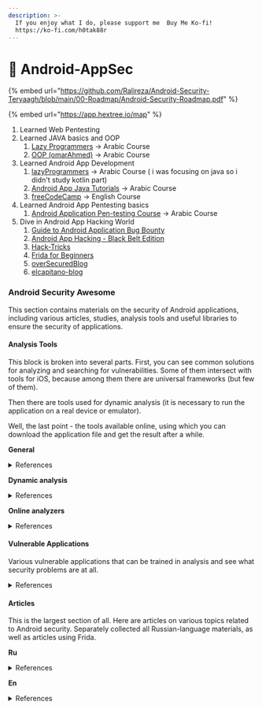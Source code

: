 ```yaml
---
description: >-
  If you enjoy what I do, please support me  Buy Me Ko-fi!
  https://ko-fi.com/h0tak88r
---
```


# 📱 Android-AppSec

{% embed url="https://github.com/Ralireza/Android-Security-Teryaagh/blob/main/00-Roadmap/Android-Security-Roadmap.pdf" %}

{% embed url="https://app.hextree.io/map" %}

1. Learned Web Pentesting&#x20;
2. Learned JAVA basics and OOP
   1. [Lazy Programmers](https://www.youtube.com/playlist?list=PLjTzpE6cvFak0CToStX3aHn6nXPdQz6d0) -> Arabic Course
   2. [OOP (omarAhmed)](https://www.youtube.com/playlist?list=PLwWuxCLlF_ue7GPvoG_Ko1x43tZw5cz9v) -> Arabic Course&#x20;
3. Learned Android App Development
   1. [lazyProgrammers](https://youtube.com/playlist?list=PLjTzpE6cvFakLb80cpN-9vUcGgL_BbOPI\&si=Q3utrn2QFqry8_GI) -> Arabic Course ( i was focusing on java so i didn't study kotlin part)
   2. [Android App Java Tutorials](https://youtube.com/playlist?list=PLnzqK5HvcpwR8Y_aYk3mS3vPv52c0LC5K\&si=O_GXBa1po0GdBo2p) -> Arabic Course
   3. [freeCodeCamp](https://youtu.be/fis26HvvDII?si=cNr9AkscRwjciNkf) -> English Course
4. Learned Android App Pentesting basics
   1. [Android Application Pen-testing Course](https://youtube.com/playlist?list=PL4S940IsHJYWhhYOpBk6Y-U9nTQq2omae\&si=VX69LE_9awscH2il) -> Arabic Course
5. Dive in Android App Hacking World
   1. [Guide to Android Application Bug Bounty](https://www.udemy.com/course/the-complete-guide-to-android-bug-bounty-penetration-tests/)
   2. [Android App Hacking - Black Belt Edition](https://www.udemy.com/course/android-app-hacking-black-belt-edition/)&#x20;
   3. [Hack-Tricks](https://book.hacktricks.xyz/mobile-pentesting/android-app-pentesting)&#x20;
   4. [Frida for Beginners](https://www.udemy.com/course/frida-for-beginners)
   5. [overSecuredBlog](https://blog.oversecured.com/)
   6. [elcapitano-blog](https://mohamed-ashraf.notion.site/Mobile-pentest-df8295a9922a44e7aa171a598a820db4)

### Android Security Awesome

This section contains materials on the security of Android applications, including various articles, studies, analysis tools and useful libraries to ensure the security of applications.&#x20;

#### Analysis Tools

This block is broken into several parts. First, you can see common solutions for analyzing and searching for vulnerabilities. Some of them intersect with tools for iOS, because among them there are universal frameworks (but few of them).

Then there are tools used for dynamic analysis (it is necessary to run the application on a real device or emulator).&#x20;

Well, the last point - the tools available online, using which you can download the application file and get the result after a while.

**General**

<details>

<summary>References</summary>

* [Pithus](https://beta.pithus.org/) [(github)](https://github.com/Pithus/bazaar) - free and open-source platform to Android analysis applications
* [CuckooDroid 2.0 - Automated Android Malware Analysis](https://github.com/idanr1986/cuckoodroid-2.0)
* [QARK - An Obfuscation-Neglect Android Malware Scorping System](https://github.com/quark-engine/quark-engine)
* [QARK – Quick Android Review Kit](https://github.com/linkedin/qark)
* [ProxyDroid](https://play.google.com/store/apps/details?id=org.proxydroid\&hl=ru)
* [ADB Toolkit](https://github.com/ASHWIN990/ADB-Toolkit)
* [InjectFake SecurityProvider](https://github.com/darvincisec/InjectFakeSecurityProvider) - print the key, key key key, algorithm parameters, keystore password in logcat
* [MEDUSA](https://github.com/Ch0pin/medusa)
* [diffuse](https://github.com/JakeWharton/diffuse)
* [ApkDiff](https://github.com/daniellockyer/apkdiff)
* [GDA(GJoy Dex Analyzer)](https://github.com/charles2gan/GDA-android-reversing-Tool)
* [APKProxyHelper](https://github.com/evilpenguin/APKProxyHelper)
* [APKLab](https://github.com/APKLab/APKLab)
* [RASE - Persistent Rooting Android Studio Emulator](https://github.com/m2sup3rn0va/RASEv1)
* [EdXposed Framework](https://github.com/ElderDrivers/EdXposed)
* [fridroid-unpacker](https://github.com/enovella/fridroid-unpacker) - Defeat Java packers via Frida instrumentation
* [CheckKarlMarx](https://github.com/devkekops/checkkarlmarx) - Security checks for release assemblies
* [parserDex](https://github.com/windy-purple/parserDex/blob/master/%E5%AD%97%E7%AC%A6%E4%B8%B2%E8%A7%A3%E6%9E%90/parserDexStrings.py)
* [Androguard](https://github.com/androguard/androguard)
* [Amandroid – A Static Analysis Framework](http://pag.arguslab.org/argus-saf)
* [Androwarn – Yet Another Static Code Analyzer](https://github.com/maaaaz/androwarn/)
* [APK Analyzer – Static and Virtual Analysis Tool](https://github.com/sonyxperiadev/ApkAnalyser)
* [APK Inspector – A Powerful GUI Tool](https://github.com/honeynet/apkinspector/)
* [Droid Hunter – Android application vulnerability analysis and Android pentest tool](https://github.com/hahwul/droid-hunter)
* [Error Prone – Static Analysis Tool](https://github.com/google/error-prone)
* [Findbugs – Find Bugs in Java Programs](http://findbugs.sourceforge.net/downloads.html)
* [Find Security Bugs – A SpotBugs plugin for security audits of Java web applications.](https://github.com/find-sec-bugs/find-sec-bugs/)
* [Flow Droid – Static Data Flow Tracker](https://github.com/secure-software-engineering/FlowDroid)
* [Smail/Baksmail – Assembler/Disassembler for the dex format](https://github.com/JesusFreke/smali)
* [Smail-CFGs – Smail Control Flow Graph’s](https://github.com/EugenioDelfa/Smali-CFGs)
* [SPARTA – Static Program Analysis for Reliable Trusted Apps](https://www.cs.washington.edu/sparta)
* [Thresher – To check he reachability properties](https://plv.colorado.edu/projects/thresher/)
* [Vector Attack Scanner – To Search Points to Volilial Attack](https://github.com/Sukelluskello/VectorAttackScanner)
* [Gradle Static Analysis Plugin](https://github.com/novoda/gradle-static-analysis-plugin)
* [Android Check – Static Code Analysis Slyn for Android Project](https://github.com/noveogroup/android-check)
* [APK Leaks – Scanning APK file for URIS, endpoints & secrets](https://github.com/dwisiswant0/apkleaks)
* [fridax](https://github.com/NorthwaveSecurity/fridax)
* [MOBEXLER](https://mobexler.com/)
* [Generate Malformed QRCodes](https://github.com/h0nus/QRGen)
* [Tool for Injecting Malicious Payloads Into Barcodes](https://github.com/huntergregal/scansploit)
* [AFL - american fuzzy lop](https://lcamtuf.coredump.cx/afl/)
* [Setup for i0S and Android Application Analysis](https://m2sup3rn0va.github.io/SiAAA/) - This is a cheatsheet to install tools required for i0S and Android application pentesting
* [AES Killer (Burpsuite Plugin)](https://github.com/Ebryx/AES-Killer)
* [ReFlutter](https://github.com/ptswarm/reFlutter)
* [Lief](https://github.com/lief-project/LIEF)
* [Mobile Verification Toolkit](https://github.com/mvt-project/mvt)

</details>

**Dynamic analysis**

<details>

<summary>References</summary>

* [Stingray](https://stingray-mobile.ru/)
* [Adhritis - Android Security Suite for in-depth reconnaissance and static bytecode analysis based on Ghera benchmarks](https://github.com/abhi-r3v0/Adhrit)
* [Android Hooker - Opensource project for Dynamic Analysiss of Android Applications](https://github.com/AndroidHooker/hooker)
* [AppAudit - Online tool (including an API) use dynamic and static analysis](http://appaudit.io/)
* [AppAduct - A bare-metal analysis tool on Android devices](https://github.com/ucsb-seclab/baredroid)
* [DroidBox - Dynamic Analysis of Android Applications](https://github.com/pjlantz/droidbox)
* [Droid-FF - Android File Fuzzing Framework](https://github.com/antojoseph/droid-ff)
* [Drozer](https://labs.f-secure.com/tools/drozer/)
* [Marvin - Analyses Android applications and allow tracking of an app](https://github.com/programa-stic/marvin-django)
* [Inspeckage](https://github.com/ac-pm/Inspeckage)
* [PATDroid - Collection of tools and data structures for Android applications](https://github.com/mingyuan-xia/PATDroid)
* [AndroL4b - Android security virtual machine on ubuntu-mate](https://github.com/sh4hin/Androl4b)
* [Radare2 - Unix-like reverse engineering framework and commandline tools](https://github.com/radareorg/radare2)
* [Cutter - Free and Open Source RE Platform Powered by Darree2](https://cutter.re/)
* [ByteCodeViewer - Android APK Reverse Engineering Suite (Decomiler, Editor, Debugger)](https://bytecodeviewer.com/)
* [Mobile-Security-Framework MobS](https://github.com/MobSF/Mobile-Security-Framework-MobSF)
* [Runtime Mobile Security (RMS) - is a powerful web interface that helps you manipulate to Android and iOS Apps at Runtime](https://github.com/m0bilesecurity/RMS-Runtime-Mobile-Security)

</details>

**Online analyzers**

<details>

<summary>References</summary>

* [Android APK Decompiler](http://www.decompileandroid.com/)
* [Ostor Lab](https://www.ostorlab.co/scan/mobile/)
* [Quixxi](https://quixxisecurity.com/)
* [Visual Threat](http://www.visualthreat.com/UIupload.action)

</details>

#### Vulnerable Applications

Various vulnerable applications that can be trained in analysis and see what security problems are at all.

<details>

<summary>References</summary>

* [Allsafe](https://github.com/t0thkr1s/allsafe)
* [InsecureShop](https://github.com/hax0rgb/InsecureShop)
* [OWASP: OMTG-Hacking-Playground](https://github.com/OWASP/OMTG-Hacking-Playground)
* [Daman insecure and App (DIVA)](http://payatu.com/damn-insecure-and-vulnerable-app/)
* [Damn-Vulnerable-Bank](https://github.com/rewanth1997/Damn-Vulnerable-Bank)
* [InjuredAndroid](https://github.com/B3nac/InjuredAndroid)
* [Damn Vulnerable Hybrid Mobile App (DVHMA)](https://github.com/logicalhacking/DVHMA)
* [ExploitMe labs by SecurityCompass](http://securitycompass.github.io/AndroidLabs/setup.html)
* [InsecureBankV2](https://github.com/dineshshetty/Android-InsecureBankv2)
* [Sieve (Vulnerable ‘Password Manager’ app)](https://github.com/mwrlabs/drozer/releases/download/2.3.4/sieve.apk)
* [sievePWN](https://github.com/tanprathan/sievePWN)
* [Android Labs](https://github.com/SecurityCompass/AndroidLabs)
* [Digitalbank](https://github.com/CyberScions/Digitalbank)
* [Dodo Voluline Bank](https://github.com/CSPF-Founder/DodoVulnerableBank)
* [Oracle android app](https://github.com/dan7800/VulnerableAndroidAppOracle)
* [Urdu vulnerability app](http://urdusecurity.blogspot.co.ke/2014/08/Exploiting-debuggable-android-apps.html)
* [MOshZuk](http://imthezuk.blogspot.co.ke/2011/07/creating-vulnerable-android-application.html?m=1) [File](https://dl.dropboxusercontent.com/u/37776965/Work/MoshZuk.apk)
* [Appknox](https://github.com/appknox/vulnerable-application)
* [Vuln app](https://github.com/Lance0312/VulnApp)
* [Daman Vulnerable FirefoxOS Application](https://github.com/arroway/dvfa)
* [Android Security Sandbox](https://github.com/rafaeltoledo/android-security)
* [OVAA (Oversecured Vulnerable Android App)](https://github.com/oversecured/ovaa)
* [SecurityShepherd](https://github.com/OWASP/SecurityShepherd)
* [OWASP-mstg](https://github.com/OWASP/owasp-mstg/tree/master/Crackmes)
* [Purpose very Insecure and Vulnerable Android Application (PIIVA)](https://github.com/htbridge/pivaa)
* [Sieve app](https://github.com/mwrlabs/drozer/releases/download/2.3.4/sieve.apk)
* [Vulnerable Android Application](https://github.com/Lance0312/VulnApp)
* [Android - Security](https://github.com/rafaeltoledo/android-security)
* [VulnDroid](https://github.com/shahenshah99/VulnDroid)
* [FridaLab](https://rossmarks.uk/blog/fridalab/)
* [Santoku Linux - Mobile Security VM](https://santoku-linux.com/)
* [Vuldroid](https://github.com/jaiswalakshansh/Vuldroid)
* [DamanVulnerableCryptoApp](https://github.com/DamnVulnerableCryptoApp/DamnVulnerableCryptoApp/)

</details>

#### Articles

This is the largest section of all. Here are articles on various topics related to Android security. Separately collected all Russian-language materials, as well as articles using Frida.

**Ru**

<details>

<summary>References</summary>

* [Development of Android security mechanisms (from version to version)](https://habr.com/ru/company/swordfish_security/blog/565092/)
* [Security of mobile OAuth 2.0](https://habr.com/ru/company/vk/blog/417031/)
* [Android Task Hijacking. We analyze the actual technique of replacing applications in Android](https://xakep.ru/2017/08/14/android-task-hijacking/)
* [Checked with PVS-Studio Android source codes, or no one is perfect](https://habr.com/ru/company/pvs-studio/blog/418891/)
* [Replace Runtime Permissions in Android](https://medium.com/mobileup/%D0%BF%D0%BE%D0%B4%D0%BC%D0%B5%D0%BD%D1%8F%D0%B5%D0%BC-runtime-permissions-%D0%B2-android-17c58bad954f)
* [How root rights and alternative firmware make your Android smartphone vulnerable](https://habr.com/ru/post/541190/)
* [Drozer, emulator and elven crutches](https://telegra.ph/Drozer-ehmulyator-i-ehlfijskie-kostyli-08-20)

</details>

**En**

<details>

<summary>References</summary>

**Frida**

* [Tiktok data acquisition Frida tutorial, Frida Java Hook detailed explanation: code and example. Part 1](https://www.fatalerrors.org/a/code-and-example.html)
* [Tiktok data acquisition Frida tutorial, Frida Java Hook detailed explanation: code and example. Part 2](https://www.fatalerrors.org/a/0d901j8.html)
* [Frida. 11x256's Reverse Engineering blog](https://11x256.github.io/)
* [Blog about Frida. grepharder blog](https://grepharder.github.io/blog/)
* [Frida Scripting Guide](https://neo-geo2.gitbook.io/adventures-on-security/)
* [Android Hacking with FRIDA](https://joshspicer.com/android-frida-1)
* [How to Direct Android Native Terms with Frida (Noob Friendly)](https://erev0s.com/blog/how-hook-android-native-methods-frida-noob-friendly/)
* [Frida scripting guide for Java](https://neo-geo2.gitbook.io/adventures-on-security/frida-scripting-guide/frida-scripting-guide)
* [Reverse Engineering Nike Run Club Android App Used Frida](https://yasoob.me/posts/reverse-engineering-nike-run-club-using-frida-android/)
* [Penttesting Android Apps Using Frida](https://www.notsosecure.com/pentesting-android-apps-using-frida/)
* [Android Root Detection Bypass Using Objection and Frida Scripts](https://medium.com/@GowthamR1/android-root-detection-bypass-using-objection-and-frida-scripts-d681d30659a7)
* [Mobile Pentesting With Frida](https://drive.google.com/file/d/1JccmMLi6YTnyRrp_rk6vzKrUX3oXK_Yw/view)
* [How to use FRIDa to bruteforce Secure Startup with FDE-encryption on a Samsung G935F Android running 8](https://github.com/Magpol/fridafde)
* [Decrypting Mobile App using AES Killer and Frida](https://n00b.sh/posts/aes-killer-mobile-app-demo/)
* [How Learning to Use Frida with Unity App](https://github.com/kylesmile1103/Learn-Frida)
* [Beginning Frida: Learning Frida use on Linux and (just a bit on) Wintel and Android systems with Python and JavaScript (Frida. hooking, and other tools)](https://www.amazon.com/Beginning-Frida-Learning-Android-JavaScript/dp/B094ZQ1HHC)

**Others**

* [Selection of dyscalos with HackerOne](https://threader.app/thread/1129680329994907648)
* [Detailed instructions for setting up the working environment](https://blog.cobalt.io/getting-started-with-android-application-security-6f20b76d795b)
* [Android Security Workshop](https://valsamaras.medium.com/android-security-workshop-5eadeb50fba)
* [OWASP Top 10: Static Analysis of Android Application & Tools Used](https://blog.securelayer7.net/static-analysis-of-android-application-tools-used-securelayer7/)
* [Android security checklist: WebView](https://blog.oversecured.com/Android-security-checklist-webview/)
* [Use cryptography in mobile apps the right way](https://blog.oversecured.com/Use-cryptography-in-mobile-apps-the-right-way/)
* [Why Dynamic Code Downloading Can Be Massacred for Your Apps: a Google Example](https://blog.oversecured.com/Why-dynamic-code-loading-could-be-dangerous-for-your-apps-a-Google-example/)
* [Arbitrary code execution on Facebook for Android through download feature](https://dphoeniixx.medium.com/arbitrary-code-execution-on-facebook-for-android-through-download-feature-fb6826e33e0f)
* [Android Webview Exploited](https://www.nuckingfoob.me/android-webview-csp-iframe-sandbox-bypass/index.html)
* [Android: Gaining access to\* Content Orders](https://blog.oversecured.com/Gaining-access-to-arbitrary-Content-Providers/)
* [Exploiting memory corruption on Android events](https://blog.oversecured.com/Exploiting-memory-corruption-vulnerabilities-on-Android/)
* [Two Weeks of Samsung Devices Sple: Part 1](https://blog.oversecured.com/Two-weeks-of-securing-Samsung-devices-Part-1/)
* [Two Weeks of Samsung Devices Seased: Part 2](https://blog.oversecured.com/Two-weeks-of-securing-Samsung-devices-Part-2/)
* [Evernote: Universal-XSS, theft of all cookies from all sites, and more](https://blog.oversecured.com/Evernote-Universal-XSS-theft-of-all-cookies-from-all-sites-and-more/)
* [Interception of Android implicit intents](https://blog.oversecured.com/Interception-of-Android-implicit-intents/)
* [TikTok: three persistent code executions and one theft of simple files](https://blog.oversecured.com/Oversecured-detects-dangerous-vulnerabilities-in-the-TikTok-Android-app/)
* [Oversecured Extraquires Stop Code Executed In the Google Play Core Library](https://blog.oversecured.com/Oversecured-automatically-discovers-persistent-code-execution-in-the-Google-Play-Core-Library/)
* [Persistent execution code in Android's Google Play Core Library: details, explanation and the PoC - CVE-2020-8913](https://blog.oversecured.com/Oversecured-automatically-discovers-persistent-code-execution-in-the-Google-Play-Core-Library/)
* [Android: Access to App Protective Computers](https://blog.oversecured.com/Android-Access-to-app-protected-components/)
* [Android: code execution third via third-party package contexts](https://blog.oversecured.com/Android-arbitrary-code-execution-via-third-party-package-contexts/)
* [24,000 Android apps user data via Firebase blunders](https://www.comparitech.com/blog/information-security/firebase-misconfiguration-report/)
* [The Wolf is Back - Android malware modification](https://blog.talosintelligence.com/2020/05/the-wolf-is-back.html?m=1)
* [Modern Security in Android. Part 1](https://medium.com/knowing-android/modern-security-in-android-part-1-6282bcb71e6c)
* [Modern Security in Android. Part 2](https://medium.com/knowing-android/modern-security-in-android-part-2-743cd7c0941a)
* [Modern Security in Android. Part 3](https://medium.com/knowing-android/modern-security-in-android-part-3-bea8cc6f984f)
* [Android IPC: Part 1 – Introduction](https://blog.hacktivesecurity.com/index.php/2020/04/05/android-ipc-part-1-introduction/)
* [Android IPC: Part 2 – Binder and Service Manager Perspective](https://blog.hacktivesecurity.com/index.php/2020/04/26/android-ipc-part-2-binder-and-service-manager-perspective/)
* [StrandHogg 2](https://thehackernews.com/2020/05/stranhogg-android-vulnerability.html)
* [Towards Discovering and Understanding Task Hijacking in Android](https://www.usenix.org/system/files/conference/usenixsecurity15/sec15-paper-ren-chuangang.pdf)
* [Aarrogya setu spyware analisys](https://blogs.quickheal.com/sure-right-aarogya-setu-app-phone/)
* [Playing Around With The Fuchsia Operating System Security](https://blog.quarkslab.com/playing-around-with-the-fuchsia-operating-system.html)
* [Intercepting traffic from Android Flutter applications](https://blog.nviso.eu/2019/08/13/intercepting-traffic-from-android-flutter-applications/)
* [SafetyNet's dreaded hardware attestation](https://www.xda-developers.com/safetynet-hardware-attestation-hide-root-magisk/)
* [Tiltoning in Android 11](https://security.googleblog.com/2020/06/system-hardening-in-android-11.html)
* [Snapchat detection on Android](https://aeonlucid.com/Snapchat-detection-on-Android/)
* [Reversing an Android app Protector, Part 1 – Code Obfuscation & RASP](https://www.pnfsoftware.com/blog/reversing-android-protector-obfuscation/)
* [Reversing an Android app Protector, Part 2 – Assets and Code Encryption](https://www.pnfsoftware.com/blog/reversing-android-protector-encryption/)
* [Reversing an Android app Protector, Part 3 – Code Virtualization](https://www.pnfsoftware.com/blog/reversing-android-protector-virtualization/)
* [Structured fuzzing Android's NFC](https://securitylab.github.com/research/fuzzing_android_nfc/)
* [MMS Exploit Part 1: Introduction to the Samsung Qmage Codec and Remote Attack Surface](https://googleprojectzero.blogspot.com/2020/07/mms-exploit-part-1-introduction-to-qmage.html?m=1)
* [DJI ANDROID GO 4 APPLICATION SECURITY ANALYSIS](https://www.synacktiv.com/en/publications/dji-android-go-4-application-security-analysis.html)
* [B3nac - Android application](https://docs.google.com/presentation/d/15bi5pndttfCzMEMw8GT2oCHCJvHx_a8YszkkSMtp_jE/edit#slide=id.p1)
* Dynamic Analysis of Inside Android Cloning Apps
  * [Part 1](https://darvincitech.wordpress.com/2020/07/18/all-your-crypto-keys-belongs-to-me-in-android-virtual-containers/)
  * [Part 2](https://darvincitech.wordpress.com/2020/10/11/virtual-dynamic-analysis-part-2/)
* Tik-Tok App Analisys
  * [TikTok: Logs, Logs, Logs](https://medium.com/@fs0c131y/tiktok-logs-logs-logs-e93e8162647a)
  * [TikTok: What is an app log?](https://medium.com/@fs0c131y/tiktok-what-is-an-app-log-da70193f875)
  * [TikTok: The disinformation is everywhere](https://medium.com/@fs0c131y/tiktok-the-disinformation-is-everywhere-dc340f3ae86a)
* Exploiting Android Messengers with WebRTC
  * [Part 1](https://googleprojectzero.blogspot.com/2020/08/exploiting-android-messengers-part-1.html)
  * [Part 2](https://googleprojectzero.blogspot.com/2020/08/exploiting-android-messengers-part-2.html)
  * [Part 3](https://googleprojectzero.blogspot.com/2020/08/exploiting-android-messengers-part-3.html)
* [Android Pentesting Labs - Step by Step Guide for](https://medium.com/bugbountywriteup/android-pentesting-lab-4a6fe1a1d2e0)
* [An Android Hacking Primer](https://medium.com/swlh/an-android-hacking-primer-3390fef4e6a0)
* [Secure and Android Device](https://source.android.com/security)
* [Security tips](https://developer.android.com/training/articles/security-tips)
* [OWASP Mobile Security Testing Guide](https://www.owasp.org/index.php/OWASP_Mobile_Security_Testing_Guide)
* [Security Testing for Android Cross Platform Application](https://3xpl01tc0d3r.blogspot.com/2019/09/security-testing-for-android-app-part1.html)
* [Dive deep in Android Application Security](https://blog.0daylabs.com/2019/09/18/deep-dive-into-Android-security/)
* [Mobile Security Testing Guide](https://mobile-security.gitbook.io/mobile-security-testing-guide/)
* [Mobile Application Penetration Testing Cheat Sheet](https://github.com/sh4hin/MobileApp-Pentest-Cheatsheet)
* [Android Applications Reversing 101](https://www.evilsocket.net/2017/04/27/Android-Applications-Reversing-101/#.WQND0G3TTOM.reddit)
* [Android Security Guidelines](https://developer.box.com/en/guides/security/)
* [Android WebView Vulnerabilities](https://pentestlab.blog/2017/02/12/android-webview-vulnerabilities/)
* [OWASP Mobile Top 10](https://www.owasp.org/index.php/OWASP_Mobile_Top_10)
* [Practical Android Phone Forensics](https://resources.infosecinstitute.com/practical-android-phone-forensics/)
* [Mobile Reverse Engineering Unleashed](http://www.vantagepoint.sg/blog/83-mobile-reverse-engineering-unleashed)
* [Quark-engine - An Obfuscation-Neglect Android Malware Scoring System](https://github.com/quark-engine/quark-engine)
* [Root Detection Bypass By Manual Code Manipulation.](https://medium.com/@sarang6489/root-detection-bypass-by-manual-code-manipulation-5478858f4ad1)
* [GEOST BOTNET - the discovery of a new Android banking trojan](http://public.avast.com/research/VB2019-Garcia-etal.pdf)
* [Magisk Systemless Root - Detection and Remediation](https://www.mobileiron.com/en/blog/magisk-android-rooting)
* [AndrODet: An adaptive Android obfuscation detector](https://arxiv.org/pdf/1910.06192.pdf)
* [Hands On Mobile API Security](https://hackernoon.com/hands-on-mobile-api-security-get-rid-of-client-secrets-a79f111b6844)
* [Zero to Hero - Mobile Application Testing - Android Platform](https://nileshsapariya.blogspot.com/2016/11/zero-to-hero-mobile-application-testing.html)
* [Android Malware Adventures](https://docs.google.com/presentation/d/1pYB522E71hXrp4m3fL3E3fnAaOIboJKqpbyE5gSsOes/edit)
* [AAPG - Android application testing guide](https://nightowl131.github.io/AAPG/)
* [Bypassing Android Anti-Emulation](https://www.juanurs.com/Bypassing-Android-Anti-Emulation-Part-I/)
* [Bypassing Xamarin Certificate Pinning](https://www.gosecure.net/blog/2020/04/06/bypassing-xamarin-certificate-pinning-on-android/)
* [Configuring Burp Suite With Android Nougat](https://blog.ropnop.com/configuring-burp-suite-with-android-nougat/)
* [Inspecting Android HTTP with a fake VPN](https://httptoolkit.tech/blog/inspecting-android-http/)
* [Outlook for Android XSS](https://www.cyberark.com/resources/threat-research-blog/outlook-for-android-xss)
* [Universal XSS in Android WebView](https://alesandroortiz.com/articles/uxss-android-webview-cve-2020-6506/)
* [Mobile Blackhat Asia 2020](https://www.blackhat.com/asia-20/briefings/schedule/#track/mobile)
* [Lockscreen and Authentication Improvements in Android 11](https://security.googleblog.com/2020/09/lockscreen-and-authentication.html?m=1)
* [Firefox: How a website can bet all your cookies](https://infosecwriteups.com/firefox-and-how-a-website-could-steal-all-of-your-cookies-581fe4648e8d)
* [Exploiting a Single Instruction Race Condition in Binder](https://blog.longterm.io/cve-2020-0423.html)
* [An iOS hacker try Android](https://googleprojectzero.blogspot.com/2020/12/an-ios-hacker-tries-android.html?m=1)
* [Hack crypto secrets from heap memory to exploit Android application](https://infosecwriteups.com/hack-crypto-secrets-from-heap-memory-to-exploit-android-application-728097fcda3)
* [A Special Attack Surface of the Android System (1): Evil Dialog Box](https://security.oppo.com/en/noticeDetail?notice_only_key=NOTICE-1351377961017942016)
* [Launching Internal & Non-Exported Deeplinks On Facebook](https://ash-king.co.uk/blog/Launching-internal-non-exported-deeplinks-on-Facebook)
* [Reverse Engineering Flutter for Android](https://rloura.wordpress.com/2020/12/04/reversing-flutter-for-android-wip/)
* [Persistant Arbitrary code execution in mass android](https://hackerone.com/reports/1115864)
* [Common Hals When Using In Android](https://blog.oversecured.com/Common-mistakes-when-using-permissions-in-Android/)
* [The art of exploiting UAF by Ret2bpf in Android kernel](https://i.blackhat.com/EU-21/Wednesday/EU-21-Jin-The-Art-of-Exploiting-UAF-by-Ret2bpf-in-Android-Kernel-wp.pdf)
* [Re route Your Intent for Privilege Escalation (A Universal Way to Exploit Android Pending Intents in High profile and System Apps)](https://i.blackhat.com/EU-21/Wednesday/EU-21-He-Re-route-Your-Intent-for-Privilege-Escalation-A-Universal-Way-to-Exploit-Android-PendingIntents-in-High-profile-and-System-Apps.pdf)
* [A Deep Dive in Privacy Dashboard of Top Android Vendors](https://i.blackhat.com/EU-21/Thursday/EU-21-Bin-A-Deep-Dive-into-Privacy-Dashboard-of-Top-Android-Vendors.pdf)
* [Android Component Security | The Four Horsemen](https://www.hebunilhanli.com/wonderland/mobile-security/android-component-security/)
* [Android Application Testing Using Windows 11 and Windows Subsystem for Android](https://sensepost.com/blog/2021/android-application-testing-using-windows-11-and-windows-subsystem-for-android/)
* [Android Awesome Security](https://reconshell.com/awesome-android-security/)
* [Forensic guide to iMessage, WhatsApp, Telegram, Signal and Skype data acquisition](https://blog.elcomsoft.com/2020/04/forensic-guide-to-imessage-whatsapp-telegram-signal-and-skype-data-acquisition/)
* [Malware Uses Corporate MDM as attack vector](https://research.checkpoint.com/2020/mobile-as-attack-vector-using-mdm/)
* [Mobexler Checklist](https://mobexler.com/checklist.htm)
* [Ad Fraud Spotted in Barcode Reader Malware Analysis](https://www.trendmicro.com/en_us/research/20/f/barcode-reader-apps-on-google-play-found-using-new-ad-fraud-technique.html)
* [Researching Confid Messenger Encryption](https://blog.elcomsoft.com/2020/06/researching-confide-messenger-encryption/)
* [Reverse Engineering Snapchat (Part I): Obfuscation Techniques](https://hot3eed.github.io/snap_part1_obfuscations.html)
* [Reverse Engineering Snapchat (Part II): Deobfuscating the Undeobfuscatable](https://hot3eed.github.io/2020/06/22/snap_p2_deobfuscation.html)
* [Firebase Cloud Messaging Service Takeover](https://abss.me/posts/fcm-takeover/)
* [Saying Goodbye to My Favorite 5 Minute P1](https://www.allysonomalley.com/2020/01/06/saying-goodbye-to-my-favorite-5-minute-p1/)
* [Reverse engineering Flutter apps (Part 1)](https://blog.tst.sh/reverse-engineering-flutter-apps-part-1/)
* [How I Hacked Facebook Again!](https://hitcon.org/2020/slides/How%20I%20Hacked%20Facebook%20Again!.pdf)
* [Instagram\_RCE: Code Execution Vulnerability in Instagram App for Android and iOS](https://research.checkpoint.com/2020/instagram_rce-code-execution-vulnerability-in-instagram-app-for-android-and-ios/)
* [How to UseGhidra to Reverse Engineer Mobile Application](https://infosecwriteups.com/how-to-use-ghidra-to-reverse-engineer-mobile-application-c2c89dc5b9aa)
* [React Native Application Static Analysis](https://suam.wtf/posts/react-native-application-static-analysis-en/)
* [Pentesting Non-Proxy Aware Mobile Applications Without Root/Jailbreak](https://medium.com/@meshal_/pentesting-non-proxy-aware-mobile-applications-65161f62a965)
* [2 Click Remote Code execution in Evernote Android](https://hackerone.com/reports/1377748)
* [Android 13 deep dive: Every change up to DP2, documented](https://blog.esper.io/android-13-deep-dive/)

</details>

